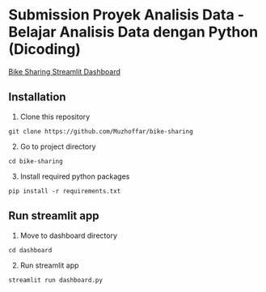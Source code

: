 # Submission Proyek Analisis Data - Belajar Analisis Data dengan Python (Dicoding)
[Bike Sharing Streamlit Dashboard](https://rifqi-bikesharing-dashboard.streamlit.app/)

## Installation
1.  Clone this repository
```
git clone https://github.com/Muzhoffar/bike-sharing
```
2.  Go to project directory
```
cd bike-sharing
```
3.  Install required python packages
```
pip install -r requirements.txt
```

## Run streamlit app
1. Move to dashboard directory
```
cd dashboard
```
2. Run streamlit app
```
streamlit run dashboard.py
```
